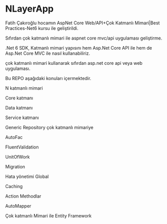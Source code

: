 # NLayerApp


Fatih Çakıroğlu hocamın AspNet Core Web/API+Çok Katmanlı Mimari|Best Practices-Net6 kursu ile geliştirildi.

Sıfırdan çok katmanlı mimari ile aspnet core mvc/api uygulaması geliştirme.

.Net 6 SDK, Katmanlı mimari yapısını hem Asp.Net Core API ile hem de Asp.Net Core MVC ile nasıl kullanabiliriz.


çok katmanlı mimari kullanarak sıfırdan asp.net core  api veya web uygulaması.

Bu REPO aşağıdaki konuları içermektedir.

N katmanlı mimari

Core katmanı

Data katmanı

Service katmanı

Generic Repository çok katmanlı mimariye

AutoFac

FluentValidation

UnitOfWork

Migration 

Hata yönetimi Global

Caching  

Action Methodlar 

AutoMapper 

Çok katmanlı Mimari ile Entity Framework
